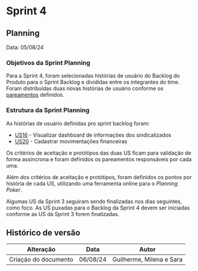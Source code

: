 # Sprint 4

## Planning

Data: 05/08/24

### Objetivos da Sprint Planning

Para a Sprint 4, foram selecionadas histórias de usuário do Backlog do Produto para o Sprint Backlog e divididas entre os integrantes do time. Foram distribuídas duas novas histórias de usuário conforme os [pareamentos](./pareamentos4.md) definidos.

### Estrutura da Sprint Planning

As histórias de usuário definidas pro sprint backlog foram:


- [US16](https://github.com/fga-eps-mds/2024.1-SENTINELA-DOC/issues/31) - Visualizar dashboard de informações dos sindicalizados
- [US20](https://github.com/fga-eps-mds/2024.1-SENTINELA-DOC/issues/35) - Cadastrar movimentações financeiras


Os critérios de aceitação e protótipos das duas US ficam para validação de forma assíncrona e foram definidos os pareamentos responsáveis por cada uma.

Além dos critérios de aceitação e protótipos, foram definidos os pontos por história de cada US, utilizando uma ferramenta online para o _Planning Poker_.

Algumas US da Sprint 3 seguiram sendo finalizadas nos dias seguintes, como foco. As US puxadas para o Backlog da Sprint 4 devem ser iniciadas conforme as US da Sprint 3 forem finalizadas.

## Histórico de versão

| Alteração            | Data     | Autor                    |
| -------------------- | -------- | ------------------------ |
| Criação do documento | 06/08/24 | Guilherme, Milena e Sara |
